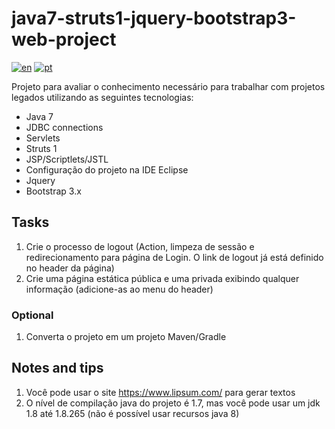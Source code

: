 # java7-struts1-jquery-bootstrap3-web-project

[![en](https://img.shields.io/badge/lang-en-red.svg)](./README.md)
[![pt](https://img.shields.io/badge/lang-pt--br-green.svg)](./README-PT.md)

Projeto para avaliar o conhecimento necessário para trabalhar com projetos legados utilizando as seguintes tecnologias:

- Java 7
- JDBC connections
- Servlets
- Struts 1
- JSP/Scriptlets/JSTL
- Configuração do projeto na IDE Eclipse
- Jquery
- Bootstrap 3.x

## Tasks

1. Crie o processo de logout (Action, limpeza de sessão e redirecionamento para página de Login. O link de logout já está definido no header da página)
1. Crie uma página estática pública e uma privada exibindo qualquer informação (adicione-as ao menu do header)

### Optional

1. Converta o projeto em um projeto Maven/Gradle

## Notes and tips

1. Você pode usar o site https://www.lipsum.com/ para gerar textos
1. O nível de compilação java do projeto é 1.7, mas você pode usar um jdk 1.8 até 1.8.265 (não é possível usar recursos java 8)